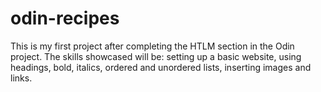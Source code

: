 # odin-recipes
This is my first project after completing the HTLM section in the Odin project.
The skills showcased will be: setting up a basic website, using headings, bold, italics, ordered and unordered lists, inserting images and links.
